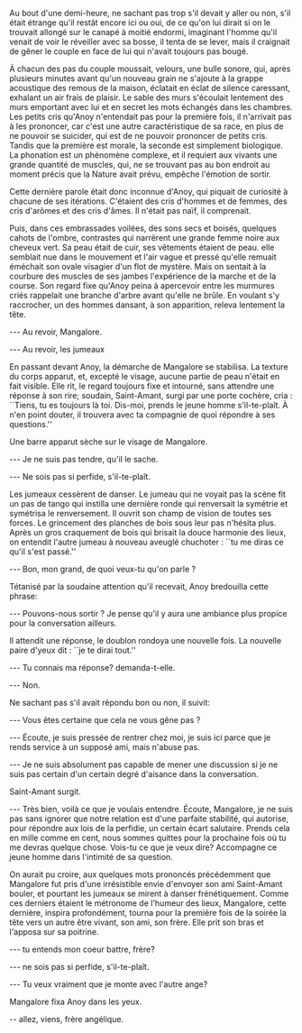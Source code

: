 Au bout d'une demi-heure, ne sachant pas trop s'il devait y aller ou
non, s'il était étrange qu'il restât encore ici ou oui, de ce qu'on lui
dirait si on le trouvait allongé sur le canapé à moitié endormi,
imaginant l'homme qu'il venait de voir le réveiller avec sa bosse, il
tenta de se lever, mais il craignait de gêner le couple en face de
lui qui n'avait toujours pas bougé. 

À chacun des pas du couple moussait, velours, une bulle sonore, qui,
après plusieurs minutes avant qu'un nouveau grain ne s'ajoute à la
grappe acoustique des remous de la maison, éclatait en éclat de
silence caressant, exhalant un air frais de plaisir. Le sable des murs
s'écoulait lentement des murs emportant avec lui et en secret les mots
échangés dans les chambres. Les petits cris qu'Anoy n'entendait pas
pour la première fois, il n'arrivait pas à les prononcer, car c'est
une autre caractéristique de sa race, en plus de ne pouvoir se
suicider, qui est de ne pouvoir prononcer de petits cris. Tandis que
la première est morale, la seconde est simplement biologique. La
phonation est un phénomène complexe, et il requiert aux vivants une
grande quantité de muscles, qui, ne se trouvant pas au bon endroit au
moment précis que la Nature avait prévu, empêche l'émotion de sortir.

Cette dernière parole était donc inconnue d'Anoy, qui piquait de
curiosité à chacune de ses itérations. C'étaient des cris d'hommes et
de femmes, des cris d'arômes et des cris d'âmes. Il n'était pas naïf,
il comprenait.

Puis, dans ces embrassades voilées, des sons secs et boisés, quelques
cahots de l'ombre, contrastes qui narrèrent une grande femme noire aux
cheveux vert. Sa peau était de cuir, ses vêtements étaient de
peau. elle semblait nue dans le mouvement et l'air vague et pressé
qu'elle remuait éméchait son ovale visagier d'un flot de mystère. Mais
on sentait à la courbure des muscles de ses jambes l'expérience de la
marche et de la course. Son regard fixe qu'Anoy peina à apercevoir
entre les murmures criés rappelait une branche d'arbre avant qu'elle
ne brûle. En voulant s'y raccrocher, un des hommes dansant, à son
apparition, releva lentement la tête.

--- Au revoir, Mangalore.

--- Au revoir, les jumeaux

En passant devant Anoy, la démarche de Mangalore se stabilisa. La
texture du corps apparut, et, excepté le visage, aucune partie de peau
n'était en fait visible. Elle rit, le regard toujours fixe et
intourné, sans attendre une réponse à son rire; soudain, Saint-Amant,
surgi par une porte cochère, cria : ``Tiens, tu es toujours là
toi. Dis-moi, prends le jeune homme s'il-te-plaît. À n'en point
douter, il trouvera avec ta compagnie de quoi répondre à ses
questions.''

Une barre apparut sèche sur le visage de Mangalore. 

--- Je ne suis pas tendre, qu'il le sache.

--- Ne sois pas si perfide, s'il-te-plaît.

Les jumeaux cessèrent de danser. Le jumeau qui ne voyait pas la scène
fit un pas de tango qui instilla une dernière ronde qui renversait la
symétrie et symétrisa le renversement. Il ouvrit son champ de vision
de toutes ses forces. Le grincement des planches de bois sous leur pas
n'hésita plus. Après un gros craquement de bois qui brisait la douce
harmonie des lieux, on entendit l'autre jumeau à nouveau aveuglé
chuchoter : ``tu me diras ce qu'il s'est passé.''

--- Bon, mon grand, de quoi veux-tu qu'on parle ?

Tétanisé par la soudaine attention qu'il recevait, Anoy bredouilla
cette phrase:

--- Pouvons-nous sortir ? Je pense qu'il y aura une ambiance plus
propice pour la conversation ailleurs.

Il attendit une réponse, le doublon rondoya une nouvelle fois. La
nouvelle paire d'yeux dit : ``je te dirai tout.''

--- Tu connais ma réponse? demanda-t-elle.

--- Non.

Ne sachant pas s'il avait répondu bon ou non, il suivit:

--- Vous êtes certaine que cela ne vous gêne pas ?

--- Écoute, je suis pressée de rentrer chez moi, je suis ici parce que
je rends service à un supposé ami, mais n'abuse pas.

--- Je ne suis absolument pas capable de mener une discussion si je ne
suis pas certain d'un certain degré d'aisance dans la conversation.

Saint-Amant surgit.

--- Très bien, voilà ce que je voulais entendre. Écoute, Mangalore, je
ne suis pas sans ignorer que notre relation est d'une parfaite
stabilité, qui autorise, pour répondre aux lois de la perfidie, un
certain écart salutaire. Prends cela en mille comme en cent, nous
sommes quittes pour la prochaine fois où tu me devras quelque
chose. Vois-tu ce que je veux dire? Accompagne ce jeune homme dans
l'intimité de sa question.

On aurait pu croire, aux quelques mots prononcés précédemment que
Mangalore fut pris d'une irrésistible envie d'envoyer son ami
Saint-Amant bouler, et pourtant les jumeaux se mirent à danser
frénétiquement. Comme ces derniers étaient le métronome de l'humeur
des lieux, Mangalore, cette dernière, inspira profondément, tourna
pour la première fois de la soirée la tête vers un autre être vivant,
son ami, son frère. Elle prit son bras et l'apposa sur sa poitrine.

--- tu entends mon coeur battre, frère?

--- ne sois pas si perfide, s'il-te-plaît.

--- Tu veux vraiment que je monte avec l'autre ange?

Mangalore fixa Anoy dans les yeux.

-- allez, viens, frère angélique.
